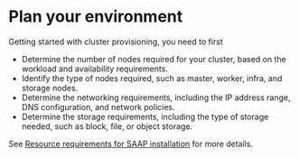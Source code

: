 # Plan your environment

Getting started with cluster provisioning, you need to first

- Determine the number of nodes required for your cluster, based on the workload and availability requirements.
- Identify the type of nodes required, such as master, worker, infra, and storage nodes.
- Determine the networking requirements, including the IP address range, DNS configuration, and network policies.
- Determine the storage requirements, including the type of storage needed, such as block, file, or object storage.

See [Resource requirements for SAAP installation](./requirements.md) for more details.